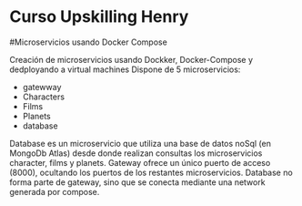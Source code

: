 # Curso Upskilling Henry 
#Microservicios usando Docker Compose


Creación de microservicios usando Dockker, Docker-Compose y dedployando a virtual machines
Dispone de 5 microservicios: 
- gatewway
- Characters
- Films
- Planets
- database

Database es un microservicio que utiliza una base de datos noSql (en MongoDb Atlas) desde donde realizan consultas los microservicios character, films y planets.
Gateway ofrece un único puerto de acceso (8000), ocultando los puertos de los restantes microservicios.
Database no forma parte de gateway, sino que se conecta mediante una network generada por compose.

